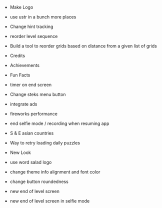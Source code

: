 - Make Logo

- use ustr in a bunch more places
- Change hint tracking

- reorder level sequence

- Build a tool to reorder grids based on distance from a given list of grids

- Credits
- Achievements
- Fun Facts

- timer on end screen
- Change steks menu button
- integrate ads
- fireworks performance
- end selfie mode / recording when resuming app
- S & E asian countries
- Way to retry loading daily puzzles


- New Look
- use word salad logo
- change theme info alignment and font color
- change button roundedness
- new end of level screen
- new end of level screen in selfie mode
